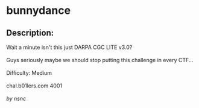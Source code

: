 
# bunnydance
## Description:
<div class="challenge-description">Wait a minute isn't this just DARPA CGC LITE v3.0?<br/>
<br/>
Guys seriously maybe we should stop putting this challenge in every CTF...<br/>
<br/>
Difficulty: Medium<br/>
<br/>
chal.b01lers.com 4001<br/>
<br/>
<i>by nsnc</i></div>

